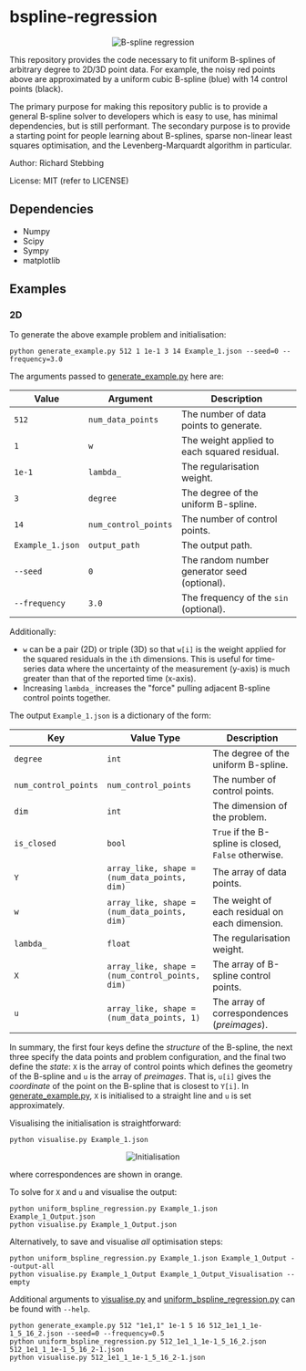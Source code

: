 bspline-regression
==================

<p align="center">
  <img src="https://github.com/rstebbing/bspline-regression/raw/master/figures/README-0.png" alt="B-spline regression"/>
</p>

This repository provides the code necessary to fit uniform B-splines of arbitrary degree to 2D/3D point data.
For example, the noisy red points above are approximated by a uniform cubic B-spline (blue) with 14 control points (black).

The primary purpose for making this repository public is to provide a general B-spline solver to developers which is easy to use, has minimal dependencies, but is still performant.
The secondary purpose is to provide a starting point for people learning about B-splines, sparse non-linear least squares optimisation, and the Levenberg-Marquardt algorithm in particular.

Author: Richard Stebbing

License: MIT (refer to LICENSE)

Dependencies
------------
* Numpy
* Scipy
* Sympy
* matplotlib

Examples
--------

### 2D
To generate the above example problem and initialisation:
```
python generate_example.py 512 1 1e-1 3 14 Example_1.json --seed=0 --frequency=3.0
```
The arguments passed to [generate_example.py](generate_example.py) here are:

Value | Argument | Description
------------- | ------------- | -------------
`512` | `num_data_points` | The number of data points to generate.
`1` | `w` | The weight applied to each squared residual.
`1e-1` | `lambda_` | The regularisation weight.
`3` | `degree` | The degree of the uniform B-spline.
`14` | `num_control_points` | The number of control points.
`Example_1.json` | `output_path` | The output path.
`--seed` | `0` | The random number generator seed (optional).
`--frequency` | `3.0` | The frequency of the `sin` (optional).

Additionally:
* `w` can be a pair (2D) or triple (3D) so that `w[i]` is the weight applied for the squared residuals in the `i`th dimensions.
This is useful for time-series data where the uncertainty of the measurement (y-axis) is much greater than that of the reported time (x-axis).
* Increasing `lambda_` increases the "force" pulling adjacent B-spline control points together.

The output `Example_1.json` is a dictionary of the form:

Key | Value Type | Description
------------- | ------------- | -------------
`degree` | `int` | The degree of the uniform B-spline.
`num_control_points` | `num_control_points` | The number of control points.
`dim` | `int` | The dimension of the problem.
`is_closed` | `bool` | `True` if the B-spline is closed, `False` otherwise.
`Y` | `array_like, shape = (num_data_points, dim)` | The array of data points.
`w` | `array_like, shape = (num_data_points, dim)` | The weight of each residual on each dimension.
`lambda_` | `float` | The regularisation weight.
`X` | `array_like, shape = (num_control_points, dim)` | The array of B-spline control points.
`u` | `array_like, shape = (num_data_points, 1)` | The array of correspondences (*preimages*).

In summary, the first four keys define the *structure* of the B-spline, the next three specify the data points and problem configuration, and the final two define the *state*: `X` is the array of control points which defines the geometry of the B-spline and `u` is the array of *preimages*.
That is, `u[i]` gives the *coordinate* of the point on the B-spline that is closest to `Y[i]`.
In [generate_example.py](generate_example.py), `X` is initialised to a straight line and `u` is set approximately.

Visualising the initialisation is straightforward:
```
python visualise.py Example_1.json
```
<p align="center">
  <img src="https://github.com/rstebbing/bspline-regression/raw/master/figures/README-1.png" alt="Initialisation"/>
</p>
where correspondences are shown in orange.

To solve for `X` and `u` and visualise the output:
```
python uniform_bspline_regression.py Example_1.json Example_1_Output.json
python visualise.py Example_1_Output.json
```

Alternatively, to save and visualise *all* optimisation steps:
```
python uniform_bspline_regression.py Example_1.json Example_1_Output --output-all
python visualise.py Example_1_Output Example_1_Output_Visualisation --empty
```
Additional arguments to [visualise.py](visualise.py) and [uniform_bspline_regression.py](uniform_bspline_regression.py) can be found with `--help`.

```
python generate_example.py 512 "1e1,1" 1e-1 5 16 512_1e1_1_1e-1_5_16_2.json --seed=0 --frequency=0.5
python uniform_bspline_regression.py 512_1e1_1_1e-1_5_16_2.json 512_1e1_1_1e-1_5_16_2-1.json
python visualise.py 512_1e1_1_1e-1_5_16_2-1.json
```
